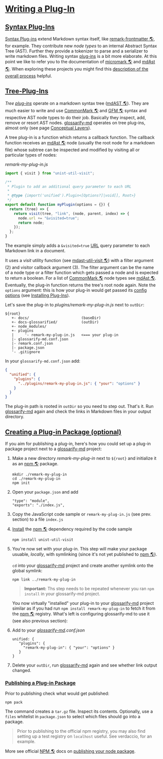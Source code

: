 # [Writing a Plug-In](#writing-a-plug-in)

<!--
aliases: Developing Plug-ins, Writing a Plug-in
-->

[remark-discussion]: https://github.com/remarkjs/remark/discussions/869#discussioncomment-1602674

## [Syntax Plug-Ins](#syntax-plug-ins)

[Syntax Plug-ins][1] extend Markdown syntax itself, like [remark-frontmatter 🌎][2], for example. They contribute new *node types* to an internal Abstract Syntax Tree (AST). Further they provide a tokenizer to parse and a serializer to write markdown files. Writing syntax [plug-ins][3] is a bit more elaborate. At this point we like to refer you to the documentation of [micromark 🌎][4] and [mdAst 🌎][5]. When exploring these projects you might find this [description of the overall process][remark-discussion] helpful.

## [Tree-Plug-Ins](#tree-plug-ins)

*Tree [plug-ins][3]* operate on a markdown syntax tree ([mdAST 🌎][5]). They are much easier to write and use [CommonMark 🌎][6] and [GFM 🌎][7] syntax and respective AST node types to do their job. Basically they inspect, add, remove or resort AST nodes. [glossarify-md][8] operates on tree plug-ins, almost only (see page [Conceptual Layers][9]).

A tree plug-in is a function which returns a callback function. The callback function receives an [mdAst 🌎][5] node (usually the root node for a markdown file) whose subtree can be inspected and modified by visiting all or particular types of nodes:

*remark-my-plug-in.js*

```js
import { visit } from "unist-util-visit";

/**
 * Plugin to add an additional query parameter to each URL
 *
 * @type {import('unified').Plugin<[Options?]|void[], Root>}
 */
export default function myPlugin(options = {}) {
  return (tree) => {
    return visit(tree, "link", (node, parent, index) => {
      node.url += "&visited=true";
      return node;
    });
  };
}
```

The example simply adds a `&visited=true` [URL][10] query parameter to each Markdown link in a document.

It uses a *visit* utility function (see [mdast-util-visit 🌎][11]) with a filter argument (2) and visitor callback argument (3). The filter argument can be the name of a node type or a filter function which gets passed a node and is expected to return a boolean.  For a list of [CommonMark 🌎][6] node types see [mdAst 🌎][5]. Eventually, the plug-in function returns the tree's root node again.
Note the `options` argument: this is how your plug-in would get passed its [config options][12] (see [Installing Plug-Ins][13]).

Let's save the plug-in to *plugins/remark-my-plug-in.js* next to `outDir`:

    ${root}
       +- docs/                        (baseDir)
       +- docs-glossarified/           (outDir)
       +- node_modules/
       +- plugins
       |     '- remark-my-plug-in.js   <=== your plug-in
       |- glossarify-md.conf.json
       |- remark.conf.json
       |- package.json
       '- .gitignore

In your `glossarify-md.conf.json` add:

```json
{
  "unified": {
    "plugins": {
      "../plugins/remark-my-plug-in.js": { "your": "options" }
    }
  }
}
```

The plug-in path is rooted in `outDir` so you need to step out.
That's it. Run [glossarify-md][8] again and check the links in Markdown files in your output directory.

## [Creating a Plug-in Package (optional)](#creating-a-plug-in-package-optional)

If you aim for publishing a plug-in, here's how you could set up a plug-in package project next to a [glossarify-md][8] project:

1.  Make a new directory *remark-my-plug-in* next to `${root}` and initialize it as an [npm 🌎][14] package.

        mkdir ./remark-my-plug-in
        cd ./remark-my-plug-in
        npm init

2.  Open your `package.json` and add

        "type": "module",
        "exports": "./index.js",

3.  Copy the JavaScript code sample or `remark-my-plug-in.js` (see prev. section) to a file `index.js`

4.  [Install][15] the [npm 🌎][14] dependency required by the code sample

        npm install unist-util-visit

5.  You're now set with your plug-in. This step will make your package usuable, *locally*, with symlinking (since it's not yet published to [npm 🌎][14]).

    `cd` into your [glossarify-md][8] project and create another symlink onto the global symlink:

        npm link ../remark-my-plug-in

    > **Important:** Ths step needs to be repeated whenever you ran `npm install` in your glossarify-md project.

    You now virtually "installed" your plug-in to your [glossarify-md][8] project similar as if you had run `npm install remark-my-plug-in` to fetch it from the [npm 🌎][14] registry. What's left is configuring glossarify-md to use it (see also previous section):

6.  Add to your *[glossarify-md][8].conf.json*

        unified: {
           "plugins": {
             "remark-my-plug-in": { "your": "options" }
           }
        }

7.  Delete your `outDir`, run [glossarify-md][8] again and see whether link output changed.

### [Publishing a Plug-in Package](#publishing-a-plug-in-package)

Prior to publishing check what would get published:

    npm pack

The command creates a `tar.gz` file. Inspect its contents. Optionally, use a `files` whitelist in `package.json` to select which files should go into a package.

> Prior to publishing to the official npm registry, you may also find setting up a test registry on `localhost` useful. See verdaccio, for an example.

More see official [NPM 🌎][14] docs on [publishing your node package][16].

[1]: https://github.com/about-code/glossarify-md/blob/master/doc/plugins-dev.md#syntax-plug-ins "Syntax Plug-ins extend Markdown syntax itself, like remark-frontmatter, for example."

[2]: https://npmjs.com/package/remark-frontmatter "A remark syntax plug-in supporting pseudo-standard front-matter syntax."

[3]: https://github.com/about-code/glossarify-md/blob/master/doc/plugins.md#installing-and-configuring-plug-ins "The following example demonstrates how to install remark-frontmatter, a syntax plug-in from the remark plug-in ecosystem which makes glossarify-md (resp."

[4]: https://github.com/micromark/ "A low-level extensible implementation of the CommonMark syntax specification (parsing and tokenizing)."

[5]: https://github.com/syntax-tree/mdast "Specification and Implementation of a Markdown Abstract Syntax Tree."

[6]: https://commonmark.org "Effort on providing a minimal set of standardized Markdown syntax."

[7]: https://github.github.com/gfm/ "GitHub Flavoured Markdown"

[8]: https://github.com/about-code/glossarify-md

[9]: https://github.com/about-code/glossarify-md/blob/master/doc/conceptual-layers.md#internals-conceptual-layers "Conceptual layers of text processing by glossarify-md and projects contributing to each layer glossarify-md is built on unified, an umbrella project for text file processing in general."

[10]: https://github.com/about-code/glossarify-md/blob/master/doc/glossary.md#uri--url "Uniform Resource Identifier and Uniform Resource Locator are both the same thing, which is an ID with a syntax scheme://authority.tld/path/#fragment?query like https://my.org/foo/#bar?q=123."

[11]: https://npmjs.com/package/mdast-util-visit

[12]: https://github.com/about-code/glossarify-md/blob/master/conf/README.md

[13]: #installing-plug-ins

[14]: https://npmjs.com "Node Package Manager."

[15]: https://github.com/about-code/glossarify-md/blob/master/doc/install.md#install

[16]: https://docs.npmjs.com/packages-and-modules
